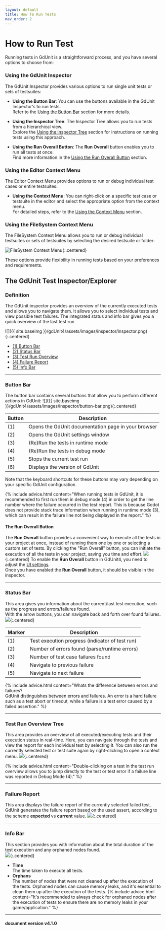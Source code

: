 ```yaml
---
layout: default
title: How To Run Tests
nav_order: 2
---
```


# How to Run Test
Running tests in GdUnit is a straightforward process, and you have several options to choose from:

### Using the GdUnit Inspector
The GdUnit Inspector provides various options to run single unit tests or sets of testsuites:


- **Using the Button Bar**: You can use the buttons available in the GdUnit Inspector's to run tests.<br>
Refer to the [Using the Button Bar](#button-bar) section for more details.

- **Using the Inspector Tree**: The Inspector Tree allows you to run tests from a hierarchical view.<br>
Explore the [Using the Inspector Tree](#test-run-overview-tree) section for instructions on running tests using this approach.

- **Using the Run Overall Button**: The **Run Overall** button enables you to run all tests at once.<br>
Find more information in the [Using the Run Overall Button](#the-run-overall-button) section.

### Using the Editor Context Menu
The Editor Context Menu provides options to run or debug individual test cases or entire testsuites:

- **Using the Context Menu**: You can right-click on a specific test case or testsuite in the editor and select the appropriate option from the context menu.<br>
For detailed steps, refer to the [Using the Context Menu](/gdUnit4/testing/first-test/#execute-your-test) section.


### Using the FileSystem Context Menu
The FileSystem Context Menu allows you to run or debug individual testsuites or sets of testsuites by selecting the desired testsuite or folder:

![FileSystem Context Menu](/gdUnit4/assets/images/inspector/run-test-filesystem.png){:.centered}

These options provide flexibility in running tests based on your preferences and requirements.

## The GdUnit Test Inspector/Explorer

### Definition
The GdUnit inspector provides an overview of the currently executed tests and allows you to navigate them. It allows you to select individual tests and view possible test failures. The integrated status and info bar gives you a quick overview of the last test run.

![]({{ site.baseimg }}/gdUnit4/assets/images/inspector/inspector.png){:.centered}
- [(1) Button Bar](#button-bar)
- [(2) Status Bar](#status-bar)
- [(3) Test Run Overview](#test-run-overview-tree)
- [(4) Failure Report](#failure-report)
- [(5) Info Bar](#info-bar)

---

### Button Bar
The button bar contains several buttons that allow you to perform different actions in GdUnit:
![]({{ site.baseimg }}/gdUnit4/assets/images/inspector/button-bar.png){:.centered}

|Button|Description|
|--- | --- |
|(1)| Opens the GdUnit documentation page in your browser |
|(2)| Opens the GdUnit settings window |
|(3)| (Re)Run the tests in runtime mode |
|(4)| (Re)Run the tests in debug mode |
|(5)| Stops the current test run |
|(6)| Displays the version of GdUnit |

Note that the keyboard shortcuts for these buttons may vary depending on your specific GdUnit configuration.

{% include advice.html 
content="When running tests in GdUnit, it is recommended to first run them in debug mode (4) in order to get the line number where the failure occurred in the test report. This is because Godot does not provide stack trace information when running in runtime mode (3), which can result in the failure line not being displayed in the report."
%}


#### The Run Overall Button
The **Run Overall** button provides a convenient way to execute all the tests in your project at once, instead of running them one by one or selecting a custom set of tests. By clicking the "Run Overall" button, you can initiate the execution of all the tests in your project, saving you time and effort.
![](/gdUnit4/assets/images/inspector/overall-button.png){:.centered}
To enable the **Run Overall** button in GdUnit4, you need to adjust the [UI settings](/gdUnit4/first_steps/settings/#ui-settings).<br>
Once you have enabled the **Run Overall** button, it should be visible in the inspector.

---

### Status Bar
This area gives you information about the current/last test execution, such as the progress and errors/failures found.<br>
With the arrow buttons, you can navigate back and forth over found failures.<br>
![](/gdUnit4/assets/images/inspector/status-bar.png){:.centered}

|Marker|Description|
|--- | --- |
|(1)| Test execution progress (indicator of test run)|
|(2)| Number of errors found (parse/runtime errors)|
|(3)| Number of test case failures found|
|(4)| Navigate to previous failure |
|(5)| Navigate to next failure |

{% include advice.html 
content="Whats the difference between errors and failures?<br>
GdUnit distinguishes between errors and failures. An error is a hard failure such as a test abort or timeout, while a failure is a test error caused by a failed assertion."
%}

---

### Test Run Overview Tree
This area provides an overview of all executed/executing tests and their execution status in real-time. Here, you can navigate through the tests and view the report for each individual test by selecting it. You can also run the currently selected test or test suite again by right-clicking to open a context menu.
![](/gdUnit4/assets/images/inspector/test-overview.png){:.centered}

{% include advice.html
content="Double-clicking on a test in the test run overview allows you to jump directly to the test or test error if a failure line was reported in Debug Mode (4)."
%}

---

### Failure Report
This area displays the failure report of the currently selected failed test.<br>
GdUnit generates the failure report based on the used assert, according to the scheme **expected** vs **current** value.
![](/gdUnit4/assets/images/inspector/report.png){:.centered}

---

### Info Bar
This section provides you with information about the total duration of the test execution and any orphaned nodes found.<br>
![](/gdUnit4/assets/images/inspector/info-bar.png){:.centered}

* **Time**<br>
    The time taken to execute all tests.
* **Orphans**<br>
     The number of nodes that were not cleaned up after the execution of the tests. Orphaned nodes can cause memory leaks, and it's essential to clean them up after the execution of the tests.
{% include advice.html
content="It's recommended to always check for orphaned nodes after the execution of tests to ensure there are no memory leaks in your game/application." 
%}


---
<h4> document version v4.1.0 </h4>
